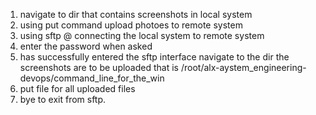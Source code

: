 1. navigate to dir that contains screenshots in local system
2. using put command upload photoes to remote system
3. using sftp <remote-username>@<remote-host-id> connecting the local system to remote system
4. enter the password when asked
5. has successfully entered the sftp interface
navigate to the dir the screenshots are to be uploaded that is
/root/alx-aystem_engineering-devops/command_line_for_the_win
6. put file for all uploaded files
7. bye to exit from sftp.
